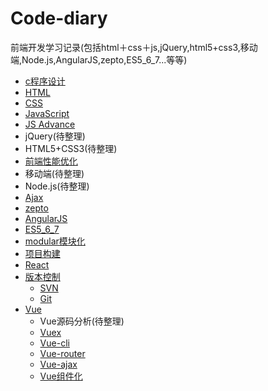 # Code-diary
前端开发学习记录(包括html＋css＋js,jQuery,html5+css3,移动端,Node.js,AngularJS,zepto,ES5_6_7...等等)

* [c程序设计](c程序设计/c程序设计.md)
* [HTML](html+css/html.md)
* [CSS](html+css/css.md)
* [JavaScript](./JavaScript/JavaScript.md)
* [JS Advance](./JavaScript/JSAdvance.md)
* jQuery(待整理)
* HTML5+CSS3(待整理)
* [前端性能优化](./前端性能优化/前端性能优化.md)
* 移动端(待整理)
* Node.js(待整理)
* [Ajax](./Ajax/ajax.md)
* [zepto](./zepto/zepto.md)
* [AngularJS](angular/angular.md)
* [ES5_6_7](./ES5_6_7/ES5_6_7.md)
* [modular模块化](./modular/modular.md)
* [项目构建](./项目构建/项目构建.md)
* [React](./React/React.md)
* [版本控制](./版本控制/版本控制工具.md)
    * [SVN](./版本控制/SVN.md)
    * [Git](./版本控制/git.md)
* [Vue](./vue/vue.md)
    * Vue源码分析(待整理)
    * [Vuex](./Vue/vuex.md)
    * [Vue-cli](./Vue/vue-cli.md)
    * [Vue-router](./Vue/vue-router.md)
    * [Vue-ajax](./Vue/vue-ajax.md)
    * [Vue组件化](./Vue/vue组件化.md)
    

